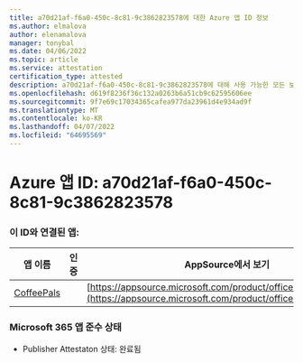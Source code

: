 ```yaml
---
title: a70d21af-f6a0-450c-8c81-9c3862823578에 대한 Azure 앱 ID 정보
ms.author: elmalova
author: elenamalova
manager: tonybal
ms.date: 04/06/2022
ms.topic: article
ms.service: attestation
certification_type: attested
description: a70d21af-f6a0-450c-8c81-9c3862823578에 대해 사용 가능한 모든 보안 및 규정 준수 정보입니다.
ms.openlocfilehash: d619f8236f36c132a0263b6a51cb9c62595606ee
ms.sourcegitcommit: 9f7e69c17034365cafea977da23961d4e934ad9f
ms.translationtype: MT
ms.contentlocale: ko-KR
ms.lasthandoff: 04/07/2022
ms.locfileid: "64695569"
---
```

# <a name="azure-app-id-a70d21af-f6a0-450c-8c81-9c3862823578"></a>Azure 앱 ID: a70d21af-f6a0-450c-8c81-9c3862823578


### <a name="apps-associated-with-this-id"></a>이 ID와 연결된 앱:
| **앱 이름** | **인증** | **AppSource에서 보기** |
|--------------|---------------|-----------------------|
| [CoffeePals](../forward/WA200003040.md) |  | [https://appsource.microsoft.com/product/office/WA200003040](https://appsource.microsoft.com/product/office/WA200003040) |

### <a name="microsoft-365-app-compliance-status"></a>Microsoft 365 앱 준수 상태
- Publisher Attestaton 상태: 완료됨
